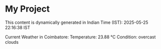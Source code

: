 # My Project

This content is dynamically generated in Indian Time (IST): 2025-05-25 22:16:38 IST


Current Weather in Coimbatore:
Temperature: 23.88 °C
Condition: overcast clouds
